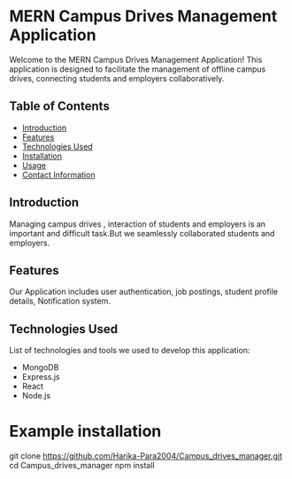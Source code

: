 # MERN Campus Drives Management Application

Welcome to the MERN Campus Drives Management Application! This application is designed to facilitate the management of offline campus drives, connecting students and employers collaboratively. 

## Table of Contents
- [Introduction](#introduction)
- [Features](#features)
- [Technologies Used](#technologies-used)
- [Installation](#installation)
- [Usage](#usage)
- [Contact Information](#contact-information)

## Introduction

Managing campus drives , interaction of students and employers is an important and difficult task.But we seamlessly collaborated students and employers.

## Features

Our Application includes user authentication, job postings, student profile details, Notification system.

## Technologies Used

List of technologies and tools we used to develop this application:

- MongoDB
- Express.js
- React
- Node.js

# Example installation 
git clone https://github.com/Harika-Para2004/Campus_drives_manager.git
cd Campus_drives_manager
npm install
